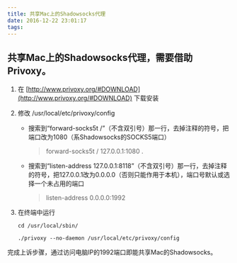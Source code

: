 ```yaml
---
title: 共享Mac上的Shadowsocks代理
date: 2016-12-22 23:01:17
tags:
---
```


## 共享Mac上的Shadowsocks代理，需要借助Privoxy。

1. 在 [http://www.privoxy.org/#DOWNLOAD](http://www.privoxy.org/#DOWNLOAD) 下载安装

2. 修改 /usr/local/etc/privoxy/config

    * 搜索到“forward-socks5t   /”（不含双引号）那一行，去掉注释的符号，把端口改为1080（系Shadowsocks的SOCKS5端口）

        > forward-socks5t   /               127.0.0.1:1080 .
       
    * 搜索到“listen-address  127.0.0.1:8118”（不含双引号）那一行，去掉注释的符号，把127.0.0.1改为0.0.0.0（否则只能作用于本机），端口号默认或选择一个未占用的端口

        > listen-address  0.0.0.0:1992

3. 在终端中运行

    ```
    cd /usr/local/sbin/
    ```
    ```
    ./privoxy --no-daemon /usr/local/etc/privoxy/config
    ```

完成上诉步骤，通过访问电脑IP的1992端口即能共享Mac的Shadowsocks。